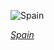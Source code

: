 
![Spain](https://www.gstatic.com/prettyearth/assets/full/1545.jpg)

*[Spain](https://www.google.com/maps/@37.245107,-7.284362,19z/data=!3m1!1e3)*
